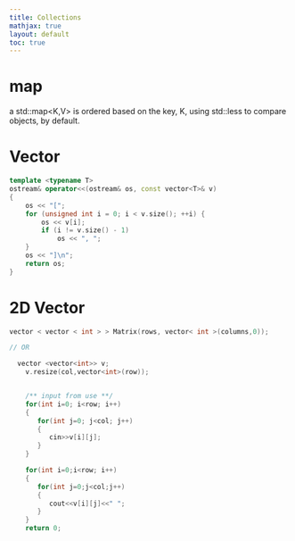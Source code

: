 ```yaml
---
title: Collections
mathjax: true
layout: default
toc: true
---
```





# map

a std::map<K,V> is ordered based on the key, K, using std::less<K> to compare objects, by default.



# Vector

```cpp
template <typename T> 
ostream& operator<<(ostream& os, const vector<T>& v) 
{ 
    os << "["; 
    for (unsigned int i = 0; i < v.size(); ++i) { 
        os << v[i]; 
        if (i != v.size() - 1) 
            os << ", "; 
    } 
    os << "]\n"; 
    return os; 
} 
```



# 2D Vector

```cpp
vector < vector < int > > Matrix(rows, vector< int >(columns,0));

// OR

  vector <vector<int>> v;
    v.resize(col,vector<int>(row));


    /** input from use **/
    for(int i=0; i<row; i++)
    {
       for(int j=0; j<col; j++)
       {
          cin>>v[i][j];
       }
    }

    for(int i=0;i<row; i++)
    {
       for(int j=0;j<col;j++)
       {
          cout<<v[i][j]<<" ";
       }
    }
    return 0;


```